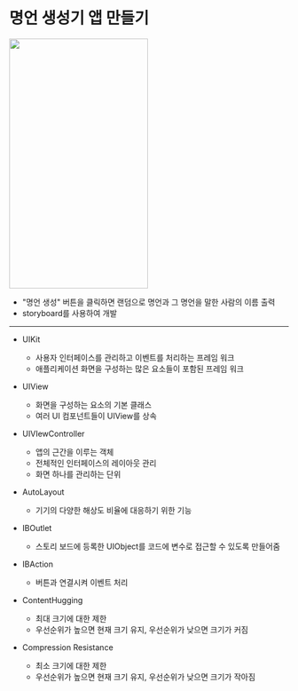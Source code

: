 명언 생성기 앱 만들기
===========
<img src="https://user-images.githubusercontent.com/55949986/151308318-6638457f-cc33-4982-85d0-50158d4233cd.gif" width="250" height="450"/>

* "명언 생성" 버튼을 클릭하면 랜덤으로 명언과 그 명언을 말한 사람의 이름 출력
* storyboard를 사용하여 개발
---------------------------------------

* UIKit
    * 사용자 인터페이스를 관리하고 이벤트를 처리하는 프레임 워크
    * 애플리케이션 화면을 구성하는 많은 요소들이 포함된 프레임 워크

* UIView
   * 화면을 구성하는 요소의 기본 클래스
   * 여러 UI 컴포넌트들이 UIView를 상속

* UIVIewController
   *  앱의 근간을 이루는 객체
   *  전체적인 인터페이스의 레이아웃 관리
   *  화면 하나를 관리하는 단위

* AutoLayout
   * 기기의 다양한 해상도 비율에 대응하기 위한 기능
 
* IBOutlet
   * 스토리 보드에 등록한 UIObject를 코드에 변수로 접근할 수 있도록 만들어줌

* IBAction
   * 버튼과 연결시켜 이벤트 처리

* ContentHugging
   * 최대 크기에 대한 제한
   * 우선순위가 높으면 현재 크기 유지, 우선순위가 낮으면 크기가 커짐

* Compression Resistance
   * 최소 크기에 대한 제한
   * 우선순위가 높으면 현재 크기 유지, 우선순위가 낮으면 크기가 작아짐
